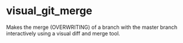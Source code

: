 # visual_git_merge
Makes the merge (OVERWRITING) of a branch with the master branch interactively using a visual diff and merge tool.
